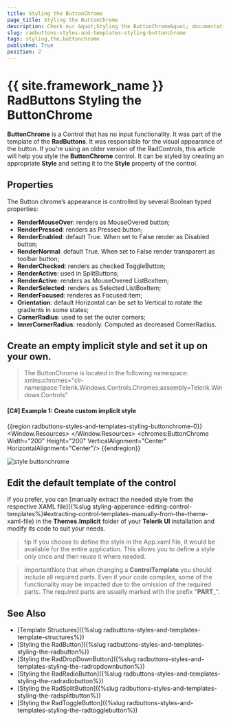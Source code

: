 ```yaml
---
title: Styling the ButtonChrome
page_title: Styling the ButtonChrome
description: Check our &quot;Styling the ButtonChrome&quot; documentation article for the RadButtons {{ site.framework_name }} control.
slug: radbuttons-styles-and-templates-styling-buttonchrome
tags: styling,the,buttonchrome
published: True
position: 2
---
```


# {{ site.framework_name }} RadButtons Styling the ButtonChrome

__ButtonChrome__ is a Control that has no input functionality. It was part of the template of the __RadButtons__. It was responsible for the visual appearance of the button. If you're using an older version of the RadControls, this article will help you style the __ButtonChrome__ control. It can be styled by creating an appropriate __Style__ and setting it to the __Style__ property of the control. 

## Properties

The Button chrome’s appearance is controlled by several Boolean typed properties:
* __RenderMouseOver__: renders as MouseOvered button;
* __RenderPressed__: renders as Pressed button;
* __RenderEnabled__: default True. When set to False render as Disabled button;
* __RenderNormal__: default True. When set to False render transparent as toolbar button;
* __RenderChecked__: renders as checked ToggleButton;
* __RenderActive__: used in SplitButtons;
* __RenderActive__: renders as MouseOvered ListBoxItem;
* __RenderSelected__: renders as Selected ListBoxItem;
* __RenderFocused__: renderes as Focused item;
* __Orientation__: default Horizontal can be set to Vertical to rotate the gradients in some states;
* __CornerRadius__: used to set the outer corners;
* __InnerCornerRadius__: readonly. Computed as decreased CornerRadius.

## Create an empty implicit style and set it up on your own. 

> The ButtonChrome is located in the following namespace: xmlns:chromes="clr-namespace:Telerik.Windows.Controls.Chromes;assembly=Telerik.Windows.Controls"

#### __[C#] Example 1: Create custom implicit style__
{{region radbuttons-styles-and-templates-styling-buttonchrome-0}}
	<Window.Resources>
		<Style TargetType="chromes:ButtonChrome">
			<Setter Property="Opacity" Value="0.5"/>
			<Setter Property="BorderBrush" Value="Red"/>
			<Setter Property="BorderThickness" Value="1"/>
		</Style>
	</Window.Resources>
	<Grid>
		<chromes:ButtonChrome Width="200" Height="200"  VerticalAlignment="Center" HorizontalAlignment="Center"/>
	</Grid>
{{endregion}}

![style buttonchrome](images/styling_buttonchrome_0.png)

## Edit the default template of the control

If you prefer, you can [manually extract the needed style from the respective XAML file]({%slug styling-apperance-editing-control-templates%}#extracting-control-templates-manually-from-the-theme-xaml-file) in the **Themes.Implicit** folder of your **Telerik UI** installation and modify its code to suit your needs.

>tip If you choose to define the style in the App.xaml file, it would be available for the entire application. This allows you to define a style only once and then reuse it where needed.

>importantNote that when changing a __ControlTemplate__ you should include all required parts. Even if your code compiles, some of the functionality may be impacted due to the omission of the required parts. The required parts are usually marked with the prefix "__PART___".


## See Also
 * [Template Structures]({%slug radbuttons-styles-and-templates-template-structures%})
 * [Styling the RadButton]({%slug radbuttons-styles-and-templates-styling-the-radbutton%})
 * [Styling the RadDropDownButton]({%slug radbuttons-styles-and-templates-styling-the-radropdownbutton%})
 * [Styling the RadRadioButton]({%slug radbuttons-styles-and-templates-styling-the-radradiobutton%})
 * [Styling the RadSplitButton]({%slug radbuttons-styles-and-templates-styling-the-radsplitbutton%})
 * [Styling the RadToggleButton]({%slug radbuttons-styles-and-templates-styling-the-radtogglebutton%})
